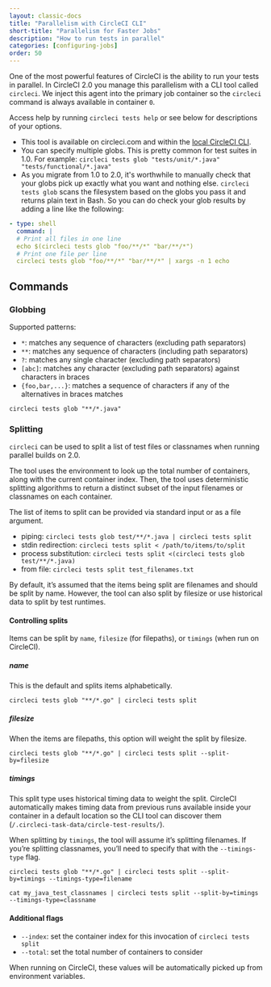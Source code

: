 ```yaml
---
layout: classic-docs
title: "Parallelism with CircleCI CLI"
short-title: "Parallelism for Faster Jobs"
description: "How to run tests in parallel"
categories: [configuring-jobs]
order: 50
---
```


One of the most powerful features of CircleCI is the ability to run your tests in parallel. In CircleCI 2.0 you manage this parallelism with a CLI tool called `circleci`. We inject this agent into the primary job container so the `circleci` command is always available in container `0`.

Access help by running `circleci tests help` or see below for descriptions of your options.

- This tool is available on circleci.com and within the [local CircleCI CLI](/docs/2.0/local-jobs/).
- You can specify multiple globs.  This is pretty common for test suites in 1.0.  For example: `circleci tests glob "tests/unit/*.java" "tests/functional/*.java"`
- As you migrate from 1.0 to 2.0, it's worthwhile to manually check that your globs pick up exactly what you want and nothing else.  `circleci tests glob` scans the filesystem based on the globs you pass it and returns plain text in Bash.  So you can do check your glob results by adding a line like the following:

```YAML
- type: shell
  command: |
  # Print all files in one line
  echo $(circleci tests glob "foo/**/*" "bar/**/*")
  # Print one file per line
  circleci tests glob "foo/**/*" "bar/**/*" | xargs -n 1 echo
```

## Commands

### Globbing

Supported patterns:

- `*`: matches any sequence of characters (excluding path separators)
- `**`: matches any sequence of characters (including path separators)
- `?`: matches any single character (excluding path separators)
- `[abc]`: matches any character (excluding path separators) against characters in braces
- `{foo,bar,...}`: matches a sequence of characters if any of the alternatives in braces matches

`circleci tests glob "**/*.java"`

### Splitting

`circleci` can be used to split a list of test files or classnames when running parallel builds on 2.0.

The tool uses the environment to look up the total number of containers, along with the current container index. Then, the tool uses deterministic splitting algorithms to return a distinct subset of the input filenames or classnames on each container.

The list of items to split can be provided via standard input or as a file argument.

- piping: `circleci tests glob test/**/*.java | circleci tests split`
- stdin redirection: `circleci tests split < /path/to/items/to/split`
- process substitution: `circleci tests split <(circleci tests glob test/**/*.java)`
- from file: `circleci tests split test_filenames.txt`

By default, it’s assumed that the items being split are filenames and should be split by name. However, the tool can also split by filesize or use historical data to split by test runtimes.

#### Controlling splits
Items can be split by `name`, `filesize` (for filepaths), or `timings` (when run on CircleCI).

##### **name**
This is the default and splits items alphabetically.

`circleci tests glob "**/*.go" | circleci tests split`

##### **filesize**
When the items are filepaths, this option will weight the split by filesize.

`circleci tests glob "**/*.go" | circleci tests split --split-by=filesize`

##### **timings**
This split type uses historical timing data to weight the split. CircleCI automatically makes timing data from previous runs available inside your container in a default location so the CLI tool can discover them (`/.circleci-task-data/circle-test-results/`).

When splitting by `timings`, the tool will assume it’s splitting filenames. If you’re splitting classnames, you’ll need to specify that with the `--timings-type` flag.

`circleci tests glob "**/*.go" | circleci tests split --split-by=timings --timings-type=filename`

`cat my_java_test_classnames | circleci tests split --split-by=timings --timings-type=classname`

#### Additional flags
- `--index`: set the container index for this invocation of `circleci tests split`
- `--total`: set the total number of containers to consider

When running on CircleCI, these values will be automatically picked up from environment variables.
